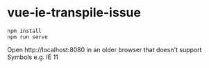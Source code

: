 # vue-ie-transpile-issue

```
npm install
npm run serve
```

Open http://localhost:8080 in an older browser that doesn't support Symbols e.g. IE 11


